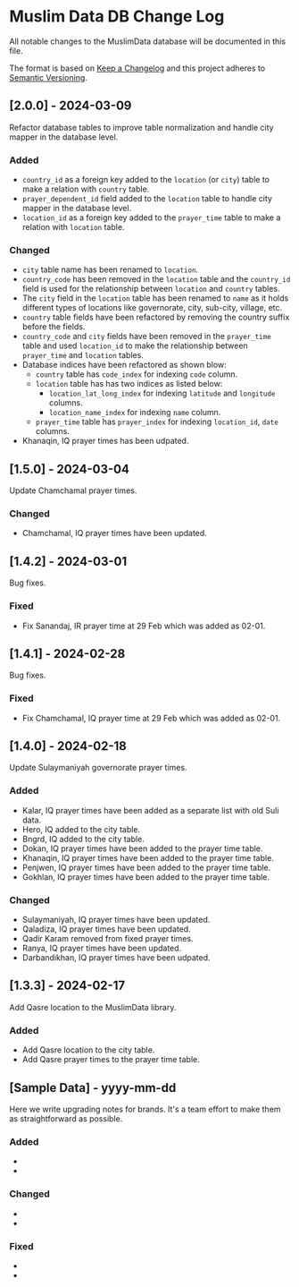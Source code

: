 # Muslim Data DB Change Log
All notable changes to the MuslimData database will be documented in this file.

The format is based on [Keep a Changelog](http://keepachangelog.com/)
and this project adheres to [Semantic Versioning](http://semver.org/).

## [2.0.0] - 2024-03-09

Refactor database tables to improve table normalization and handle city mapper in the database level.

### Added
- `country_id` as a foreign key added to the `location` (or `city`) table to make a relation with `country` table.
- `prayer_dependent_id` field added to the `location` table to handle city mapper in the database level.
- `location_id` as a foreign key added to the `prayer_time` table to make a relation with `location` table.

### Changed
- `city` table name has been renamed to `location`.
- `country_code` has been removed in the `location` table and the `country_id` field is used for the relationship between `location` and `country` tables.
- The `city` field in the `location` table has been renamed to `name` as it holds different types of locations like governorate, city, sub-city, village, etc.
- `country` table fields have been refactored by removing the country suffix before the fields.
- `country_code` and `city` fields have been removed in the `prayer_time` table and used `location_id` to make the relationship between `prayer_time` and `location` tables.
- Database indices have been refactored as shown blow:
    - `country` table has `code_index` for indexing `code` column.
    - `location` table has has two indices as listed below:
        - `location_lat_long_index` for indexing `latitude` and `longitude` columns.
        - `location_name_index` for indexing `name` column.
    - `prayer_time` table has `prayer_index` for indexing `location_id`, `date` columns.
- Khanaqin, IQ prayer times has been udpated.

## [1.5.0] - 2024-03-04

Update Chamchamal prayer times.

### Changed

- Chamchamal, IQ prayer times have been updated.

## [1.4.2] - 2024-03-01

Bug fixes.

### Fixed

- Fix Sanandaj, IR prayer time at 29 Feb which was added as 02-01.

## [1.4.1] - 2024-02-28

Bug fixes.

### Fixed

- Fix Chamchamal, IQ prayer time at 29 Feb which was added as 02-01.

## [1.4.0] - 2024-02-18

Update Sulaymaniyah governorate prayer times.

### Added

- Kalar, IQ prayer times have been added as a separate list with old Suli data.
- Hero, IQ added to the city table.
- Bngrd, IQ added to the city table.
- Dokan, IQ prayer times have been added to the prayer time table.
- Khanaqin, IQ prayer times have been added to the prayer time table.
- Penjwen, IQ prayer times have been added to the prayer time table.
- Gokhlan, IQ prayer times have been added to the prayer time table.

### Changed

- Sulaymaniyah, IQ prayer times have been updated.
- Qaladiza, IQ prayer times have been updated.
- Qadir Karam removed from fixed prayer times.
- Ranya, IQ prayer times have been updated.
- Darbandikhan, IQ prayer times have been udpated.

## [1.3.3] - 2024-02-17

Add Qasre location to the MuslimData library.

### Added

- Add Qasre location to the city table.
- Add Qasre prayer times to the prayer time table.

## [Sample Data] - yyyy-mm-dd

Here we write upgrading notes for brands. It's a team effort to make them as
straightforward as possible.

### Added
-
-

### Changed
-
-

### Fixed
-
-
